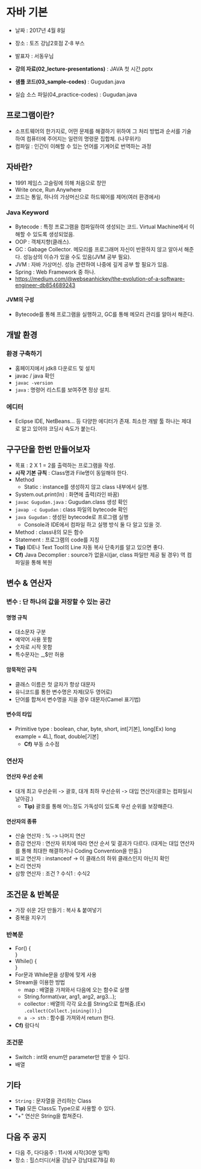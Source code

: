 # 자바 기본
* 날짜 : 2017년 4월 8일
* 장소 : 토즈 강남2호점 Z-8 부스
* 발표자 : 서동우님

* **강의 자료(02_lecture-presentations)** : JAVA 첫 시간.pptx
* **샘플 코드(03_sample-codes)** : Gugudan.java
* 실습 소스 파일(04_practice-codes) : Gugudan.java

## 프로그램이란?
* 소프트웨어의 한가지로, 어떤 문제를 해결하기 위하여 그 처리 방법과 순서를 기술하여 컴퓨터에 주어지는 일련의 명령문 집합체. (나무위키)
* 컴파일 : 인간이 이해할 수 있는 언어를 기계어로 번역하는 과정

## 자바란?
* 1991 제임스 고슬링에 의해 처음으로 창안
* Write once, Run Anywhere
* 코드는 통일, 하나의 가상머신으로 하드웨어를 제어(여러 환경에서)
### Java Keyword
* Bytecode : 특정 프로그램을 컴파일하여 생성되는 코드. Virtual Machine에서 이해할 수 있도록 생성되었음.
* OOP : 객체지향(클래스).
* GC : Gabage Collector. 메모리를 프로그래머 자신이 반환하지 않고 알아서 해준다. 성능상의 이슈가 있을 수도 있음(JVM 공부 필요).
* JVM : 자바 가상머신. 성능 관련하여 나중에 깊게 공부 할 필요가 있음.
* Spring : Web Framework 중 하나.
* https://medium.com/@webseanhickey/the-evolution-of-a-software-engineer-db854689243
#### JVM의 구성
* Bytecode를 통해 프로그램을 실행하고, GC를 통해 메모리 관리를 알아서 해준다.

## 개발 환경
### 환경 구축하기
* 홈페이지에서 jdk8 다운로드 및 설치
* javac / java 확인
* `javac -version`
* `java` : 명령어 리스트를 보여주면 정상 설치.
### 에디터
* Eclipse IDE, NetBeans... 등 다양한 에디터가 존재. 최소한 개발 툴 하나는 제대로 알고 있어야 코딩시 속도가 붙는다.

## 구구단을 한번 만들어보자
* 목표 : 2 X 1 = 2를 출력하는 프로그램을 작성.
* **시작 기본 규칙** : Class명과 File명이 동일해야 한다.
* Method
  * Static : instance를 생성하지 않고 class 내부에서 실행.
* System.out.print(ln) : 화면에 출력(라인 바꿈)
* `javac Gugudan.java` : Gugudan.class 생성 확인
* `javap -c Gugudan` : class 파일의 bytecode 확인
* `java Gugudan` : 생성된 bytecode로 프로그램 실행
  * Console과 IDE에서 컴파일 하고 실행 방식 둘 다 알고 있을 것.
* Method : class내의 모든 함수
* Statement : 프로그램의 code를 지칭
* **Tip)** IDE나 Text Tool의 Line 자동 복사 단축키를 알고 있으면 좋다.
* **Cf)** Java Decomplier : source가 없을시(jar, class 파일만 제공 될 경우) 역 컴파일을 통해 복원

## 변수 & 연산자
### 변수 : 단 하나의 값을 저장할 수 있는 공간
#### 명명 규칙
* 대소문자 구분
* 예약어 사용 못함
* 숫자로 시작 못함
* 특수문자는 _,$만 허용
#### 암묵적인 규칙
* 클래스 이름은 첫 글자가 항상 대문자
* 유니코드를 통한 변수명은 자제(모두 영어로)
* 단어를 합쳐서 변수명을 지을 경우 대문자(Camel 표기법)
#### 변수의 타입
* Primitive type : boolean, char, byte, short, int[기본], long[Ex) long example = 4L], float, double[기본]
  * **Cf)** 부동 소수점
### 연산자
#### 연산자 우선 순위
* 대개 최고 우선순위 -> 괄호, 대개 최하 우선순위 -> 대입 연산자(괄호는 컴파일시 날아감.)
  * **Tip)** 괄호를 통해 어느정도 가독성이 있도록 우선 순위를 보장해준다.
#### 연산자의 종류
* 산술 연산자 : % -> 나머지 연산
* 증감 연산자 : 연산자 위치에 따라 연산 순서 및 결과가 다르다. (대게는 대입 연산자를 통해 최대한 해결하거나 Coding Convention을 만듬.)
* 비교 연산자 : instanceof -> 이 클래스의 하위 클래스인지 아닌지 확인
* 논리 연산자
* 삼항 연산자 : 조건 ? 수식1 : 수식2

## 조건문 & 반복문
* 가장 쉬운 2단 만들기 : 복사 & 붙여넣기
* 중복을 지우기
### 반복문
  * For() { <br />
  } <br />
  * While() { <br />
  } <br />
  * For문과 While문을 상황에 맞게 사용
  * Stream을 이용한 방법
    * map : 배열을 가져와서 다음에 오는 함수로 실행
    * String.format(var, arg1, arg2, arg3...);
    * collector : 배열의 각각 요소를 String으로 합쳐줌.(Ex) ```.collect(Collect.joining());```)
    * `a -> sth` : 함수를 가져와서 return 한다.
* **Cf)** 람다식
### 조건문
  * Switch : int와 enum만 parameter만 받을 수 있다.
* 배열

## 기타
* `String` : 문자열을 관리하는 Class
* **Tip)** 모든 Class도 Type으로 사용할 수 있다.
* "+" 연산은 String을 합쳐준다.

## 다음 주 공지
* 다음 주, 다다음주 : 11시에 시작(30분 일찍)
* 장소 : 힐스터디(서울 강남구 강남대로78길 8)

